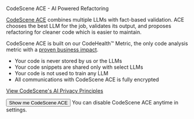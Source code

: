 CodeScene ACE - AI Powered Refactoring

<div id="ace-div">

[CodeScene ACE](https://codescene.com/product/ai-coding) combines multiple LLMs with fact-based validation.
ACE chooses the best LLM for the job, validates its output, and proposes refactoring for cleaner code which is easier
to maintain.

CodeScene ACE is built on our CodeHealth™ Metric, the only code analysis metric with
a [proven business impact](https://codescene.com/hubfs/web_docs/Business-impact-of-code-quality.pdf?utm_campaign=AICoding&utm_source=IDE&utm_medium=extension&utm_content=code-red).

- Your code is never stored by us or the LLMs
- Your code snippets are shared only with select LLMs
- Your code is not used to train any LLM
- All communications with CodeScene ACE is fully encrypted

[View CodeScene's AI Privacy Principles](https://codescene.com/product/ace/principles)

<div id="ace-button-container">
  <button id="ace-button">Show me CodeScene ACE</button>
  <span id="ace-span">You can disable CodeScene ACE anytime in settings.</span>
</div>
</div>